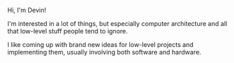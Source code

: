 Hi, I'm Devin!

I'm interested in a lot of things, but especially computer architecture and all that low-level stuff people tend to ignore.

I like coming up with brand new ideas for low-level projects and implementing them, usually involving both software and hardware.

<!--
**SGNull/SGNull** is a ✨ _special_ ✨ repository because its `README.md` (this file) appears on your GitHub profile.

Here are some ideas to get you started:

- 🔭 I’m currently working on ...
- 🌱 I’m currently learning ...
- 👯 I’m looking to collaborate on ...
- 🤔 I’m looking for help with ...
- 💬 Ask me about ...
- 📫 How to reach me: ...
- 😄 Pronouns: ...
- ⚡ Fun fact: ...
-->
